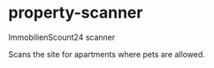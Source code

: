 property-scanner
================

ImmobilienScount24 scanner

Scans the site for apartments where pets are allowed.
